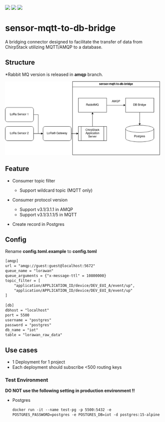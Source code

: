 ![](https://img.shields.io/badge/python-%203.11%20|%203.12%20-blue) ![](https://img.shields.io/badge/aiomqtt-1.2.1-blue) ![](https://img.shields.io/badge/aio_pika-9.3.1-blue)
# sensor-mqtt-to-db-bridge
A bridging connector designed to facilitate the transfer of data from ChirpStack utilizing MQTT/AMQP to a database.


## Structure

*Rabbit MQ version is released in **amqp** branch.

![architecture](resources/AMQP.png)  

## Feature

-   Consumer topic filter
	+ Support wildcard topic (MQTT only)

-   Consumer protocol version
    + Support v3.1/3.1.1 in AMQP
    + Support v3.1/3.1.1/5 in MQTT

-   Create record in Postgres


## Config
Rename **config.toml.example** to **config.toml**
```
[amqp]
url = "amqp://guest:guest@localhost:5672"
queue_name = "lorawan"
queue_arguments = {"x-message-ttl" = 10800000}
topic_filter = [
    "application/APPLICATION_ID/device/DEV_EUI_A/event/up",
    "application/APPLICATION_ID/device/DEV_EUI_B/event/up"
]

[db]
dbhost = "localhost"
port = 5500
username = "postgres"
password = "postgres"
db_name = "iot"
table = "lorawan_raw_data"
```


## Use cases
+ 1 Deployment for 1 project
+ Each deployment should subscribe <500 routing keys

### Test Environment
**DO NOT use the following setting in production environment !!**
- Postgres
    ```
    docker run -it --name test-pg -p 5500:5432 -e POSTGRES_PASSWORD=postgres -e POSTGRES_DB=iot -d postgres:15-alpine
    ```





